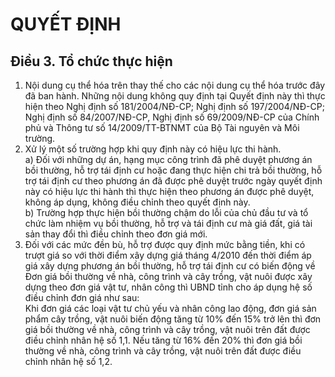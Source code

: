 # QUYẾT ĐỊNH

## Điều 3. Tổ chức thực hiện   
1. Nội dung cụ thể hóa trên thay thế cho các nội dung cụ thể hóa trước đây đã ban hành. Những nội dung không quy định tại Quyết định này thì thực hiện theo Nghị định số 181/2004/NĐ-CP; Nghị định số 197/2004/NĐ-CP; Nghị định số 84/2007/NĐ-CP, Nghị định số 69/2009/NĐ-CP của Chính phủ và Thông tư số 14/2009/TT-BTNMT của Bộ Tài nguyên và Môi trường.  
2. Xử lý một số trường hợp khi quy định này có hiệu lực thi hành.  
a) Đối với những dự án, hạng mục công trình đã phê duyệt phương án bồi thường, hỗ trợ tái định cư hoặc đang thực hiện chi trả bồi thường, hỗ trợ tái định cư theo phương án đã được phê duyệt trước ngày quyết định này có hiệu lực thi hành thì thực hiện theo phương án được phê duyệt, không áp dụng, không điều chỉnh theo quyết định này.  
b) Trường hợp thực hiện bồi thường chậm do lỗi của chủ đầu tư và tổ chức làm nhiệm vụ bồi thường, hỗ trợ và tái định cư mà giá đất, giá tài sản thay đổi thì điều chỉnh theo đơn giá mới.  
3. Đối với các mức đền bù, hỗ trợ được quy định mức bằng tiền, khi có trượt giá so với thời điểm xây dựng giá tháng 4/2010 đến thời điểm áp giá xây dựng phương án bồi thường, hỗ trợ tái định cư có biến động về Đơn giá bồi thường về nhà, công trình và cây trồng, vật nuôi được xây dựng theo đơn giá vật tư, nhân công thì UBND tỉnh cho áp dụng hệ số điều chỉnh đơn giá như sau:  
Khi đơn giá các loại vật tư chủ yếu và nhân công lao động, đơn giá sản phẩm cây trồng, vật nuôi biến động tăng từ 10% đến 15% trở lên thì đơn giá bồi thường về nhà, công trình và cây trồng, vật nuôi trên đất được điều chỉnh nhân hệ số 1,1. Nếu tăng từ 16% đến 20% thì đơn giá bồi thường về nhà, công trình và cây trồng, vật nuôi trên đất được điều chỉnh nhân hệ số 1,2.